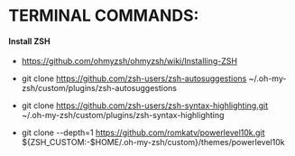 # TERMINAL COMMANDS:
#### Install ZSH
+ https://github.com/ohmyzsh/ohmyzsh/wiki/Installing-ZSH

+ git clone https://github.com/zsh-users/zsh-autosuggestions ~/.oh-my-zsh/custom/plugins/zsh-autosuggestions
+ git clone https://github.com/zsh-users/zsh-syntax-highlighting.git ~/.oh-my-zsh/custom/plugins/zsh-syntax-highlighting
+ git clone --depth=1 https://github.com/romkatv/powerlevel10k.git ${ZSH_CUSTOM:-$HOME/.oh-my-zsh/custom}/themes/powerlevel10k

